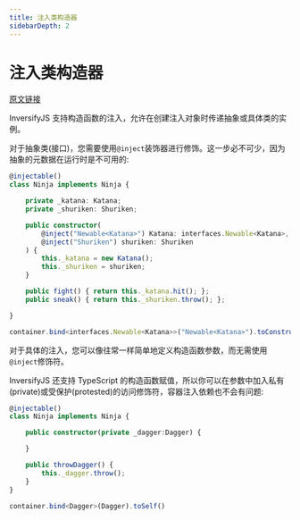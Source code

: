 ```yaml
---
title: 注入类构造器
sidebarDepth: 2
---
```


# 注入类构造器

[原文链接](https://github.com/inversify/InversifyJS/blob/master/wiki/constructor_injection.md)

InversifyJS 支持构造函数的注入，允许在创建注入对象时传递抽象或具体类的实例。

对于抽象类(接口)，您需要使用`@inject`装饰器进行修饰。这一步必不可少，因为抽象的元数据在运行时是不可用的:

```ts
@injectable()
class Ninja implements Ninja {

    private _katana: Katana;
    private _shuriken: Shuriken;

    public constructor(
	    @inject("Newable<Katana>") Katana: interfaces.Newable<Katana>, 
	    @inject("Shuriken") shuriken: Shuriken
	) {
        this._katana = new Katana();
        this._shuriken = shuriken;
    }

    public fight() { return this._katana.hit(); };
    public sneak() { return this._shuriken.throw(); };

}
```

```ts
container.bind<interfaces.Newable<Katana>>("Newable<Katana>").toConstructor<Katana>(Katana);
```

对于具体的注入，您可以像往常一样简单地定义构造函数参数，而无需使用`@inject`修饰符。

InversifyJS 还支持 TypeScript 的构造函数赋值，所以你可以在参数中加入私有(private)或受保护(protested)的访问修饰符，容器注入依赖也不会有问题:

```ts
@injectable()
class Ninja implements Ninja {

    public constructor(private _dagger:Dagger) {

    }

    public throwDagger() {
        this._dagger.throw();
    }
}
```

```ts
container.bind<Dagger>(Dagger).toSelf()
```

